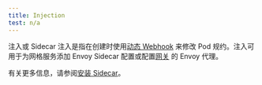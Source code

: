 ```yaml
---
title: Injection
test: n/a
---
```


注入或 Sidecar 注入是指在创建时使用[动态 Webhook](https://kubernetes.io/zh-cn/docs/reference/access-authn-authz/extensible-admission-controllers/)
来修改 Pod 规约。注入可用于为网格服务添加 Envoy Sidecar
配置或配置[网关](/zh/docs/reference/glossary/#gateway) 的 Envoy 代理。

有关更多信息，请参阅[安装 Sidecar](/zh/docs/setup/additional-setup/sidecar-injection)。
